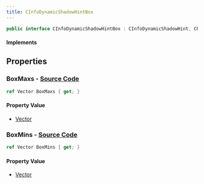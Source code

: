 ```yaml
---
title: CInfoDynamicShadowHintBox
---
```


```csharp
public interface CInfoDynamicShadowHintBox : CInfoDynamicShadowHint, CPointEntity, CBaseEntity, CEntityInstance, ISchemaClass<CEntityInstance>, ISchemaClass<CBaseEntity>, ISchemaClass<CPointEntity>, ISchemaClass<CInfoDynamicShadowHint>, ISchemaClass<CInfoDynamicShadowHintBox>, ISchemaField, ISchemaClass, INativeHandle
```

#### Implements

## Properties

### **BoxMaxs** - [Source Code](https://github.com/swiftly-solution/swiftlys2/blob/main/managed/src/SwiftlyS2.Generated/Schemas/Interfaces/CInfoDynamicShadowHintBox.cs#L18)

```csharp
ref Vector BoxMaxs { get; }
```

#### Property Value

- [Vector](/docs/api/shared/natives/vector)

### **BoxMins** - [Source Code](https://github.com/swiftly-solution/swiftlys2/blob/main/managed/src/SwiftlyS2.Generated/Schemas/Interfaces/CInfoDynamicShadowHintBox.cs#L16)

```csharp
ref Vector BoxMins { get; }
```

#### Property Value

- [Vector](/docs/api/shared/natives/vector)


